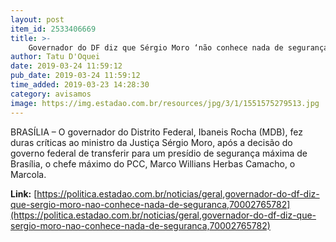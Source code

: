 ```yaml
---
layout: post
item_id: 2533406669
title: >-
    Governador do DF diz que Sérgio Moro ‘não conhece nada de segurança’
author: Tatu D'Oquei
date: 2019-03-24 11:59:12
pub_date: 2019-03-24 11:59:12
time_added: 2019-03-23 14:28:30
category: avisamos
image: https://img.estadao.com.br/resources/jpg/3/1/1551575279513.jpg
---
```


BRASÍLIA – O governador do Distrito Federal, Ibaneis Rocha (MDB), fez duras críticas ao ministro da Justiça Sérgio Moro, após a decisão do governo federal de transferir para um presídio de segurança máxima de Brasília, o chefe máximo do PCC, Marco Willians Herbas Camacho, o Marcola.

**Link:** [https://politica.estadao.com.br/noticias/geral,governador-do-df-diz-que-sergio-moro-nao-conhece-nada-de-seguranca,70002765782](https://politica.estadao.com.br/noticias/geral,governador-do-df-diz-que-sergio-moro-nao-conhece-nada-de-seguranca,70002765782)

